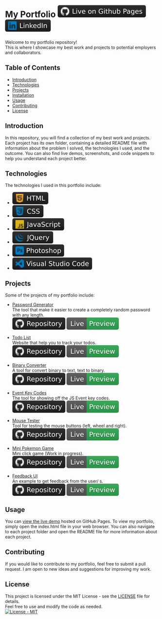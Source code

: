 # My Portfolio [![Live on Github Pages](https://raw.githubusercontent.com/Nihilnia/GithubBadges/d789604b7dce1b979d009e0751f7d4a26c07a2f9/liveOnGitHubPages.svg)](https://nihilnia.github.io/Portfolio) [![LinkedIn](https://raw.githubusercontent.com/Nihilnia/GithubBadges/d789604b7dce1b979d009e0751f7d4a26c07a2f9/Linkedin.svg)](https://www.linkedin.com/in/okantopal)
Welcome to my portfolio repository!<br/>This is where I showcase my best work and projects to potential employers and collaborators. 

## Table of Contents
- [Introduction](#introduction)
- [Technologies](#technologies)
- [Projects](#projects)
- [Installation](#installation)
- [Usage](#usage)
- [Contributing](#contributing)
- [License](#license)

## Introduction

In this repository, you will find a collection of my best work and projects. Each project has its own folder, containing a detailed README file with information about the problem I solved, the technologies I used, and the outcome. You can also find live demos, screenshots, and code snippets to help you understand each project better. 

## Technologies

The technologies I used in this portfolio include:

- ![HTML](https://raw.githubusercontent.com/Nihilnia/GithubBadges/d789604b7dce1b979d009e0751f7d4a26c07a2f9/HTML.svg)
- ![CSS](https://raw.githubusercontent.com/Nihilnia/GithubBadges/d789604b7dce1b979d009e0751f7d4a26c07a2f9/CSS.svg)
- ![JavaScript](https://raw.githubusercontent.com/Nihilnia/GithubBadges/d789604b7dce1b979d009e0751f7d4a26c07a2f9/JavaScript.svg)
- ![JQuery](https://raw.githubusercontent.com/Nihilnia/GithubBadges/d789604b7dce1b979d009e0751f7d4a26c07a2f9/JQuery.svg)
- ![Photoshop](https://raw.githubusercontent.com/Nihilnia/GithubBadges/d789604b7dce1b979d009e0751f7d4a26c07a2f9/Photoshop.svg)
- ![Visual Studio Code](https://raw.githubusercontent.com/Nihilnia/GithubBadges/e9692944c51f668445da9f0cfba33112102a3484/VSCode.svg)

## Projects
Some of the projects of my portfolio include:

- [Password Generator](https://github.com/Nihilnia/PasswordGenerator)<br/>
The tool that make it easier to create a completely random password with any length.<br/>
[![Repository](https://raw.githubusercontent.com/Nihilnia/GithubBadges/d789604b7dce1b979d009e0751f7d4a26c07a2f9/Repository.svg)](https://github.com/Nihilnia/PasswordGenerator)  [![Live - Preview](https://raw.githubusercontent.com/Nihilnia/GithubBadges/d789604b7dce1b979d009e0751f7d4a26c07a2f9/LivePreview.svg)](https://nihilnia.github.io/PasswordGenerator)<br/>

- [Todo List](https://github.com/Nihilnia/TodoList)<br/>
Website that help you to track your todos.<br/>
[![Repository](https://raw.githubusercontent.com/Nihilnia/GithubBadges/d789604b7dce1b979d009e0751f7d4a26c07a2f9/Repository.svg)](https://github.com/Nihilnia/TodoList)  [![Live - Preview](https://raw.githubusercontent.com/Nihilnia/GithubBadges/d789604b7dce1b979d009e0751f7d4a26c07a2f9/LivePreview.svg)](https:/nihilnia.github.io/TodoList)<br/>

- [Binary Converter](https://github.com/Nihilnia/BinaryConverter)<br/>
A tool for convert binary to text, text to binary.<br/>
[![Repository](https://raw.githubusercontent.com/Nihilnia/GithubBadges/d789604b7dce1b979d009e0751f7d4a26c07a2f9/Repository.svg)](https://github.com/Nihilnia/BinaryConverter)  [![Live - Preview](https://raw.githubusercontent.com/Nihilnia/GithubBadges/d789604b7dce1b979d009e0751f7d4a26c07a2f9/LivePreview.svg)](https://nihilnia.github.io/BinaryConverter)<br/>

- [Event Key Codes](https://github.com/Nihilnia/EventKeyCodes)<br/>
The tool for showing off the JS Event key codes.<br/>
[![Repository](https://raw.githubusercontent.com/Nihilnia/GithubBadges/d789604b7dce1b979d009e0751f7d4a26c07a2f9/Repository.svg)](https://github.com/Nihilnia/EventKeyCodes)  [![Live - Preview](https://raw.githubusercontent.com/Nihilnia/GithubBadges/d789604b7dce1b979d009e0751f7d4a26c07a2f9/LivePreview.svg)](https://nihilnia.github.io/EventKeyCodes)<br/>

- [Mouse Tester](https://github.com/Nihilnia/MouseTester)<br/>
Tool for testing the mouse buttons (left, wheel and right).<br/>
[![Repository](https://raw.githubusercontent.com/Nihilnia/GithubBadges/d789604b7dce1b979d009e0751f7d4a26c07a2f9/Repository.svg)](https://github.com/Nihilnia/MouseTester)  [![Live - Preview](https://raw.githubusercontent.com/Nihilnia/GithubBadges/d789604b7dce1b979d009e0751f7d4a26c07a2f9/LivePreview.svg)](https://nihilnia.github.io/MouseTester)<br/>

- [Mini Pokemon Game](https://github.com/Nihilnia/MiniPokemonGame)<br/>
Mini click game (Work in progress).<br/>
[![Repository](https://raw.githubusercontent.com/Nihilnia/GithubBadges/d789604b7dce1b979d009e0751f7d4a26c07a2f9/Repository.svg)](https://github.com/Nihilnia/MiniPokemonGame)  [![Live - Preview](https://raw.githubusercontent.com/Nihilnia/GithubBadges/d789604b7dce1b979d009e0751f7d4a26c07a2f9/LivePreview.svg)](https://nihilnia.github.io/MiniPokemonGame)<br/>

- [Feedback UI](https://github.com/Nihilnia/FeedbackUIDesign)<br/>
An example to get feedback from the user/ s.<br/>
[![Repository](https://raw.githubusercontent.com/Nihilnia/GithubBadges/d789604b7dce1b979d009e0751f7d4a26c07a2f9/Repository.svg)](https://github.com/Nihilnia/FeedbackUIDesign)  [![Live - Preview](https://raw.githubusercontent.com/Nihilnia/GithubBadges/d789604b7dce1b979d009e0751f7d4a26c07a2f9/LivePreview.svg)](https://nihilnia.github.io/FeedbackUIDesign)<br/>

## Usage
You can [view the live demo](https://nihilnia.github.io/Portfolio) hosted on GitHub Pages.
To view my portfolio, simply open the index.html file in your web browser. You can also navigate to each project folder and open the README file for more information about each project.

## Contributing
If you would like to contribute to my portfolio, feel free to submit a pull request. I am open to new ideas and suggestions for improving my work. 

## License
This project is licensed under the MIT License - see the [LICENSE](https://github.com/Nihilnia/Portfolio/blob/main/LICENSE.md) file for details.<br/>
Feel free to use and modify the code as needed.<br/>
[![License - MIT](https://img.shields.io/badge/License-MIT-8CB904)](https://choosealicense.com/licenses/mit/)
